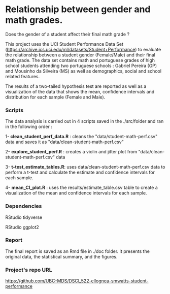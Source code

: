 # Relationship between gender and math grades.

Does the gender of a student affect their final math grade ?

This project uses the UCI Student Performance Data Set (https://archive.ics.uci.edu/ml/datasets/Student+Performance) to evaluate the relationship between a student gender (Female/Male) and their final math grade. 
The data set contains math and portuguese grades of high school students attending two portuguese schools : Gabriel Pereira (GP) and Mousinho da Silveira (MS) as well as demographics, social and school related features. 

The results of a two-tailed hypothesis test are reported as well as a visualization of the data that shows the mean, confidence intervals and distribution for each sample (Female and Male).

### Scripts

The data analysis is carried out in 4 scripts saved in the ./src/folder and ran in the following order :

1- **clean_student_perf_data.R** : cleans the "data/student-math-perf.csv" data and saves it as "data/clean-student-math-perf.csv"

2- **explore_student_perf.R** :  creates a violin and jitter plot from "data/clean-student-math-perf.csv" data

3- **t-test_estimate_tables.R**: uses data/clean-student-math-perf.csv data to perform a t-test and calculate the estimate and confidence intervals for each sample.

4- **mean_CI_plot.R** : uses the results/estimate_table.csv table to create a visualization of the mean and confidence intervals for each sample.

### Dependencies

RStudio tidyverse 

RStudio ggplot2

### Report

The final report is saved as an Rmd file in ./doc folder. It presents the original data, the statistical summary, and the figures.


### Project's repo URL 

https://github.com/UBC-MDS/DSCI_522-ellognea-smwatts-student-performance

